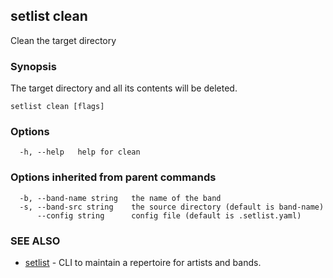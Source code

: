 ## setlist clean

Clean the target directory

### Synopsis

The target directory and all its contents will be deleted.


```
setlist clean [flags]
```

### Options

```
  -h, --help   help for clean
```

### Options inherited from parent commands

```
  -b, --band-name string   the name of the band
  -s, --band-src string    the source directory (default is band-name)
      --config string      config file (default is .setlist.yaml)
```

### SEE ALSO

* [setlist](setlist.md)	 - CLI to maintain a repertoire for artists and bands.

